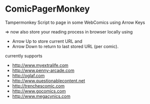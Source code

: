 # ComicPagerMonkey
Tampermonkey Script to page in some WebComics using Arrow Keys

=> now also store your reading process in browser locally using 
- Arrow Up to store current URL and 
- Arrow Down to return to last stored URL (per comic).

currently supports
- http://www.myextralife.com
- http://www.penny-arcade.com
- http://oglaf.com
- http://www.questionablecontent.net
- http://trenchescomic.com
- http://www.gocomics.com
- http://www.megacynics.com
